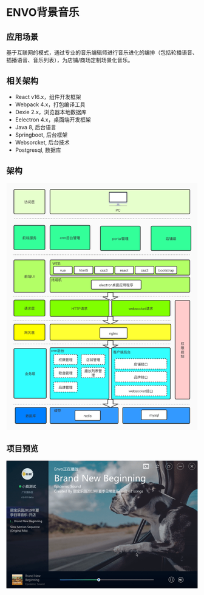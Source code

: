 # ENVO背景音乐

## 应用场景
基于互联网的模式，通过专业的音乐编辑师进行音乐进化的编排（包括轮播语音、插播语音、音乐列表），为店铺/商场定制场景化音乐。

## 相关架构
- React v16.x，组件开发框架
- Webpack 4.x，打包编译工具
- Dexie 2.x，浏览器本地数据库
- Eelectron 4.x，桌面端开发框架
- Java 8, 后台语言
- Springboot, 后台框架
- Websorcket, 后台技术
- Postgresql, 数据库

## 架构
![image](envo系统架构图.jpg)

## 项目预览
![image](./ezgif.com-video-to-gif.gif)

